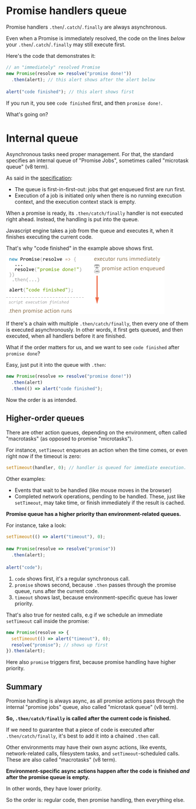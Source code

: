 
# Promise handlers queue

Promise handlers `.then`/`.catch`/`.finally` are always asynchronous.

Even when a Promise is immediately resolved, the code on the lines *below* your `.then`/`.catch`/`.finally` may still execute first.

Here's the code that demonstrates it:

```js run
// an "immediately" resolved Promise
new Promise(resolve => resolve("promise done!"))
  .then(alert); // this alert shows after the alert below

alert("code finished"); // this alert shows first
```

If you run it, you see `code finished` first, and then `promise done!`.

What's going on?

# Internal queue

Asynchronous tasks need proper management. For that, the standard specifies an internal queue of "Promise Jobs", sometimes called "microtask queue" (v8 term).

As said in the [specification](https://tc39.github.io/ecma262/#sec-jobs-and-job-queues):

- The queue is first-in-first-out: jobs that get enqueued first are run first.
- Execution of a job is initiated only when there is no running execution context, and the execution context stack is empty.

When a promise is ready, its `.then/catch/finally` handler is not executed right ahead. Instead, the handling is put into the queue.

Javascript engine takes a job from the queue and executes it, when it finishes executing the current code.

That's why "code finished" in the example above shows first.

![](promiseQueue.png)

If there's a chain with multiple `.then/catch/finally`, then every one of them is executed asynchronously. In other words, it first gets queued, and then executed, when all handlers before it are finished.

What if the order matters for us, and we want to see `code finished` after `promise done`?

Easy, just put it into the queue with `.then`:

```js run
new Promise(resolve => resolve("promise done!"))
  .then(alert)
  .then(() => alert("code finished");
```

Now the order is as intended.

## Higher-order queues

There are other action queues, depending on the environment, often called "macrotasks" (as opposed to promise "microtasks").

For instance, `setTimeout` enqueues an action when the time comes, or even right now if the timeout is zero:

```js
setTimeout(handler, 0); // handler is queued for immediate execution.
```

Other examples:
- Events that wait to be handled (like mouse moves in the browser)
- Completed network operations, pending to be handled. These, just like `setTimeout`, may take time, or finish immediately if the result is cached.

**Promise queue has a higher priority than environment-related queues.**

For instance, take a look:

```js run
setTimeout(() => alert("timeout"), 0);

new Promise(resolve => resolve("promise"))
  .then(alert);

alert("code");
```

1. `code` shows first, it's a regular synchronous call.
2. `promise` shows second, because `.then` passes through the promise queue, runs after the current code.
3. `timeout` shows last, because environment-specific queue has lower priority.

That's also true for nested calls, e.g if we schedule an immediate `setTimeout` call inside the promise:

```js run
new Promise(resolve => {
  setTimeout(() => alert("timeout"), 0);
  resolve("promise"); // shows up first
}).then(alert);
```

Here also `promise` triggers first, because promise handling have higher priority.

## Summary

Promise handling is always async, as all promise actions pass through the internal "promise jobs" queue, also called "microtask queue" (v8 term).

**So, `.then/catch/finally` is called after the current code is finished.**

If we need to guarantee that a piece of code is executed after `.then/catch/finally`, it's best to add it into a chained `.then` call.

Other environments may have their own async actions, like events, network-related calls, filesystem tasks, and `setTimeout`-scheduled calls. These are also called "macrotasks" (v8 term).

**Environment-specific async actions happen after the code is finished *and* after the promise queue is empty.**

In other words, they have lower priority.

So the order is: regular code, then promise handling, then everything else.
